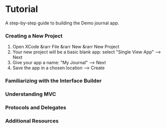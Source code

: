 # Tutorial

A step-by-step guide to building the Demo journal app.

### Creating a New Project
1. Open XCode &rarr File &rarr New &rarr New Project
2. Your new project will be a basic blank app: select "Single View App" --> Next
3. Give your app a name: "My Journal" --> Next
4. Save the app in a chosen location --> Create

### Familiarizing with the Interface Builder
### Understanding MVC
### Protocols and Delegates

### Additional Resources
